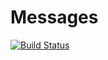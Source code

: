 # Messages
[![Build Status](https://travis-ci.org/DetectiveQuack/messages.svg?branch=master)](https://travis-ci.org/DetectiveQuack/messages)